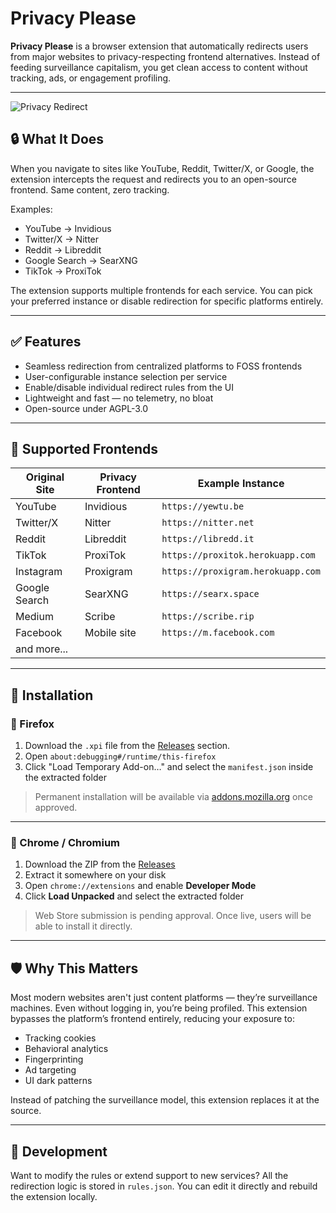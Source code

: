 # Privacy Please

**Privacy Please** is a browser extension that automatically redirects users from major websites to privacy-respecting frontend alternatives. Instead of feeding surveillance capitalism, you get clean access to content without tracking, ads, or engagement profiling.

---
![Privacy Redirect](https://github.com/DoingFedTime/PrivacyRedirect/raw/main/example.gif)

## 🔒 What It Does

When you navigate to sites like YouTube, Reddit, Twitter/X, or Google, the extension intercepts the request and redirects you to an open-source frontend. Same content, zero tracking.

Examples:
- YouTube → Invidious
- Twitter/X → Nitter
- Reddit → Libreddit
- Google Search → SearXNG
- TikTok → ProxiTok

The extension supports multiple frontends for each service. You can pick your preferred instance or disable redirection for specific platforms entirely.

---

## ✅ Features

- Seamless redirection from centralized platforms to FOSS frontends
- User-configurable instance selection per service
- Enable/disable individual redirect rules from the UI
- Lightweight and fast — no telemetry, no bloat
- Open-source under AGPL-3.0

---

## 🔧 Supported Frontends

| Original Site  | Privacy Frontend | Example Instance |
|----------------|------------------|------------------|
| YouTube        | Invidious        | `https://yewtu.be` |
| Twitter/X      | Nitter           | `https://nitter.net` |
| Reddit         | Libreddit        | `https://libredd.it` |
| TikTok         | ProxiTok         | `https://proxitok.herokuapp.com` |
| Instagram      | Proxigram        | `https://proxigram.herokuapp.com` |
| Google Search  | SearXNG          | `https://searx.space` |
| Medium         | Scribe           | `https://scribe.rip` |
| Facebook       | Mobile site      | `https://m.facebook.com` |
| and more...

---

## 🚀 Installation

### 🦊 Firefox

1. Download the `.xpi` file from the [Releases](https://github.com/DoingFedTime/PrivacyRedirect/firefox/privacy-redirect.xpi) section.
2. Open `about:debugging#/runtime/this-firefox`
3. Click "Load Temporary Add-on…" and select the `manifest.json` inside the extracted folder

> Permanent installation will be available via [addons.mozilla.org](https://addons.mozilla.org/) once approved.

---

### 🧩 Chrome / Chromium

1. Download the ZIP from the [Releases](https://github.com/DoingFedTime/PrivacyRedirect/chrome/privacy-redirect-chrome-fixed.zip)
2. Extract it somewhere on your disk
3. Open `chrome://extensions` and enable **Developer Mode**
4. Click **Load Unpacked** and select the extracted folder

> Web Store submission is pending approval. Once live, users will be able to install it directly.

---

## 🛡️ Why This Matters

Most modern websites aren't just content platforms — they’re surveillance machines. Even without logging in, you’re being profiled. This extension bypasses the platform’s frontend entirely, reducing your exposure to:

- Tracking cookies
- Behavioral analytics
- Fingerprinting
- Ad targeting
- UI dark patterns

Instead of patching the surveillance model, this extension replaces it at the source.

---

## 🧪 Development

Want to modify the rules or extend support to new services? All the redirection logic is stored in `rules.json`. You can edit it directly and rebuild the extension locally.




